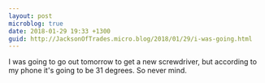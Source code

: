 ```yaml
---
layout: post
microblog: true
date: 2018-01-29 19:33 +1300
guid: http://JacksonOfTrades.micro.blog/2018/01/29/i-was-going.html
---
```

I was going to go out tomorrow to get a new screwdriver, but according to my phone it's going to be 31 degrees. So never mind.
